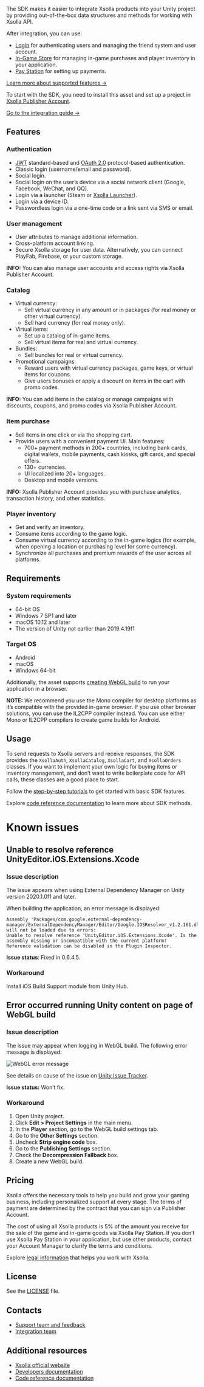 
The SDK makes it easier to integrate Xsolla products into your Unity project by providing out-of-the-box data structures and methods for working with Xsolla API.

After integration, you can use:

* [Login](https://developers.xsolla.com/doc/login/) for authenticating users and managing the friend system and user account.
* [In-Game Store](https://developers.xsolla.com/doc/in-game-store/) for managing in-game purchases and player inventory in your application.
* [Pay Station](https://developers.xsolla.com/doc/pay-station/) for setting up payments.

[Learn more about supported features →](#Features)

To start with the SDK, you need to install this asset and set up a project in [Xsolla Publisher Account](https://publisher.xsolla.com/signup?utm_source=sdk&utm_medium=unity-store/).

[Go to the integration guide →](https://developers.xsolla.com/sdk/unity/)

## Features

### Authentication

* [JWT](https://jwt.io/introduction/) standard-based and [OAuth 2.0](https://oauth.net/2/) protocol-based authentication.
* Classic login (username/email and password).
* Social login.
* Social login on the user’s device via a social network client (Google, Facebook, WeChat, and QQ).
* Login via a launcher (Steam or [Xsolla Launcher](https://developers.xsolla.com/doc/launcher/)).
* Login via a device ID.
* Passwordless login via a one-time code or a link sent via SMS or email.

### User management

* User attributes to manage additional information.
* Cross-platform account linking.
* Secure Xsolla storage for user data. Alternatively, you can connect PlayFab, Firebase, or your custom storage.

**INFO:** You can also manage user accounts and access rights via Xsolla Publisher Account.

### Catalog

* Virtual currency:
    * Sell virtual currency in any amount or in packages (for real money or other virtual currency).
    * Sell hard currency (for real money only).
* Virtual items:
    * Set up a catalog of in-game items.
    * Sell virtual items for real and virtual currency.
* Bundles:
    * Sell bundles for real or virtual currency.
* Promotional campaigns:
    * Reward users with virtual currency packages, game keys, or virtual items for coupons.
    * Give users bonuses or apply a discount on items in the cart with promo codes.

**INFO:** You can add items in the catalog or manage campaigns with discounts, coupons, and promo codes via Xsolla Publisher Account.

### Item purchase

* Sell items in one click or via the shopping cart.
* Provide users with a convenient payment UI. Main features:
    * 700+ payment methods in 200+ countries, including bank cards, digital wallets, mobile payments, cash kiosks, gift cards, and special offers.
    * 130+ currencies.
    * UI localized into 20+ languages.
    * Desktop and mobile versions.

**INFO:** Xsolla Publisher Account provides you with purchase analytics, transaction history, and other statistics.

### Player inventory

* Get and verify an inventory.
* Consume items according to the game logic.
* Consume virtual currency according to the in-game logics (for example, when opening a location or purchasing level for some currency).
* Synchronize all purchases and premium rewards of the user across all platforms.

## Requirements

### System requirements

* 64-bit OS
* Windows 7 SP1 and later
* macOS 10.12 and later
* The version of Unity not earlier than 2019.4.19f1

### Target OS

* Android
* macOS
* Windows 64-bit

Additionally, the asset supports [creating WebGL build](https://developers.xsolla.com/sdk/unity/how-tos/application-build/#unity_sdk_how_to_build_webgl) to run your application in a browser.

**NOTE:**
We recommend you use the Mono compiler for desktop platforms as it’s compatible with the provided in-game browser. If you use other browser solutions, you can use the IL2CPP compiler instead.
You can use either Mono or IL2CPP compilers to create game builds for Android.

## Usage

To send requests to Xsolla servers and receive responses, the SDK provides the `XsollaAuth`, `XsollaCatalog`, `XsollaCart`, and `XsollaOrders` classes. If you want to implement your own logic for buying items or inventory management, and don’t want to write boilerplate code for API calls, these classes are a good place to start.

Follow the [step-by-step tutorials](https://developers.xsolla.com/sdk/unity/tutorials/) to get started with basic SDK features.

Explore [code reference documentation](https://developers.xsolla.com/sdk-code-references/unity-store/) to learn more about SDK methods.

# Known issues

## Unable to resolve reference UnityEditor.iOS.Extensions.Xcode

### Issue description

The issue appears when using External Dependency Manager on Unity version 2020.1.0f1 and later.

When building the application, an error message is displayed:

```
Assembly 'Packages/com.google.external-dependency-manager/ExternalDependencyManager/Editor/Google.IOSResolver_v1.2.161.dll' will not be loaded due to errors:
Unable to resolve reference 'UnityEditor.iOS.Extensions.Xcode'. Is the assembly missing or incompatible with the current platform?
Reference validation can be disabled in the Plugin Inspector.
```

**Issue status**: Fixed in 0.6.4.5.

### Workaround

Install iOS Build Support module from Unity Hub.

## Error occurred running Unity content on page of WebGL build

### Issue description

The issue may appear when logging in WebGL build. The following error message is displayed:

![WebGL error message](https://i.imgur.com/me3ADT4.png "WebGL error message")

See details on cause of the issue on [Unity Issue Tracker](https://issuetracker.unity3d.com/issues/il2cpp-notsupportedexceptions-exception-is-thrown-in-build-with-newtonsoft-dot-json-plugin).

**Issue status:** Won’t fix.


### Workaround

1. Open Unity project.
2. Click **Edit > Project Settings** in the main menu.
3. In the **Player** section, go to the WebGL build settings tab.
4. Go to the **Other Settings** section.
5. Uncheck **Strip engine code** box.
6. Go to the **Publishing Settings** section.
7. Check the **Decompression Fallback** box.
8. Create a new WebGL build.


## Pricing

Xsolla offers the necessary tools to help you build and grow your gaming business, including personalized support at every stage. The terms of payment are determined by the contract that you can sign via Publisher Account.

The cost of using all Xsolla products is 5% of the amount you receive for the sale of the game and in-game goods via Xsolla Pay Station. If you don’t use Xsolla Pay Station in your application, but use other products, contact your Account Manager to clarify the terms and conditions.

Explore [legal information](https://xsolla.com/pricing) that helps you work with Xsolla.

## License

See the [LICENSE](https://github.com/xsolla/store-unity-sdk/blob/master/LICENSE.txt) file.

## Contacts

* [Support team and feedback](https://xsolla.com/partner-support)
* [Integration team](mailto:integration@xsolla.com)


## Additional resources

* [Xsolla official website](https://xsolla.com/)
* [Developers documentation](https://developers.xsolla.com/sdk/unity/)
* [Code reference documentation](https://developers.xsolla.com/sdk-code-references/unity-store/)
